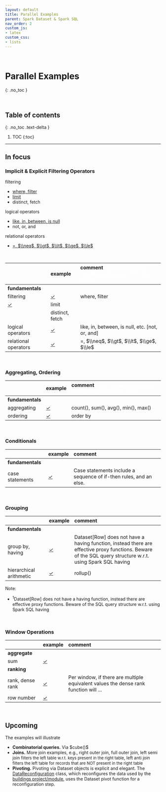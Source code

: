 ```yaml
---
layout: default
title: Parallel Examples
parent: Spark Dataset & Spark SQL
nav_order: 2
custom_js:
- latex
custom_css:
- lists
---
```


<br>

# Parallel Examples
{: .no_toc }

<br>

## Table of contents
{: .no_toc .text-delta }

1. TOC
{:toc}

---


## In focus

### Implicit & Explicit Filtering Operators

filtering
* [where, filter](https://github.com/briefings/buildings/blob/master/src/main/scala/com/grey/queries/FilteringOperators.scala)
* [limit](https://github.com/briefings/buildings/blob/master/src/main/scala/com/grey/queries/FundamentalClauses.scala)
* distinct, fetch

logical operators
* [like, in, between, is null](https://github.com/briefings/buildings/blob/master/src/main/scala/com/grey/queries/LogicalOperators.scala)
* not, or, and

relational operators
* [$=$, $\\neq$, $\\gt$, $\\lt$, $\\ge$, $\\le$](https://github.com/briefings/buildings/blob/master/src/main/scala/com/grey/queries/RelationalOperators.scala)


<br>


&nbsp; |example |comment <span style="color:white">Case statements include a sequence of if-then rules ...</span>
:--- |:--- |:---
**fundamentals** | |
filtering |[$\checkmark$](https://github.com/briefings/buildings/blob/master/src/main/scala/com/grey/queries/FilteringOperators.scala) |where, filter
 |[$\checkmark$](https://github.com/briefings/buildings/blob/master/src/main/scala/com/grey/queries/FundamentalClauses.scala) |limit
 | |distinct, fetch
logical operators |[$\checkmark$](https://github.com/briefings/buildings/blob/master/src/main/scala/com/grey/queries/LogicalOperators.scala) |like, in, between, is null, etc. [not, or, and]
relational operators |[$\checkmark$](https://github.com/briefings/buildings/blob/master/src/main/scala/com/grey/queries/RelationalOperators.scala) |$=$, $\\neq$, $\\gt$, $\\lt$, $\\ge$, $\\le$

<br>

### Aggregating, Ordering

&nbsp; |example |comment <span style="color:white">Case statements include a sequence of if-then rules ...</span>
:--- |:--- |:---
**fundamentals** | |
aggregating |[$\checkmark$](https://github.com/briefings/stocks/blob/master/src/main/scala/com/grey/queries/Aggregating.scala) |count(), sum(), avg(), min(), max()
ordering|[$\checkmark$](https://github.com/briefings/buildings/blob/master/src/main/scala/com/grey/queries/FundamentalClauses.scala) |order by

<br>

### Conditionals

&nbsp; |example |comment
:--- |:--- |:---
**fundamentals** | |
case statements |[$\checkmark$](https://github.com/briefings/stocks/blob/master/src/main/scala/com/grey/queries/Conditionals.scala) |Case statements include a sequence of if-then rules, and an else.

<br>

### Grouping

&nbsp; |example |comment
:--- |:--- |:---
**fundamentals** | |
group by, having |[$\checkmark$](https://github.com/briefings/stocks/blob/master/src/main/scala/com/grey/queries/Grouping.scala) |Dataset[Row] does not have a having function, instead there are effective proxy functions. Beware of the SQL query structure w.r.t. using Spark SQL having
hierarchical arithmetic |[$\checkmark$](https://github.com/briefings/bikeshare/blob/master/src/main/scala/com/grey/queries/HierarchicalArithmetic.scala) |rollup()

Note:
* $^{1}$Dataset[Row] does not have a having function, instead there are effective proxy functions. Beware of the SQL query structure w.r.t. using Spark SQL having

<br>

### Window Operations

&nbsp; |example |comment
:--- |:--- |:---
**aggregate** | |
sum |[$\checkmark$](https://github.com/briefings/bikeshare/blob/master/src/main/scala/com/grey/queries/ContinuousArithmetic.scala) |
**ranking** | |
rank, dense rank |[$\checkmark$](https://github.com/briefings/bikeshare/blob/master/src/main/scala/com/grey/queries/RankingArithmetic.scala) |Per window, if there are multiple equivalent values the dense rank function will ...
row number |[$\checkmark$](https://github.com/briefings/bikeshare/blob/master/src/main/scala/com/grey/queries/NumberingArithmetic.scala) |

<br>

## Upcoming

<p>The examples will illustrate</p>

<ul>
  <li><b>Combinatorial queries.</b> Via $cube()$</li>
  <li><b>Joins.</b>  More join examples, e.g., right outer join, full outer join,  <span class="tooltip">left semi join
    <span class="tooltiptext" style="font-size: small">filters the left table w.r.t. keys present in the right table</span></span>,
    <span class="tooltip">left anti join <span class="tooltiptext" style="font-size: small">filters the left table for records
      that are NOT present in the right table</span> </span></li>
  <li><b>Pivoting.</b>  Pivoting via Dataset objects is explicit and elegant.  The
    <a href="https://github.com/briefings/buildings/blob/master/src/main/scala/com/grey/sources/DataReconfiguration.scala">DataReconfiguration</a>
    class, which reconfigures the data used by the <a href="https://github.com/briefings/buildings">buildings project/module</a>,
    uses the Dataset pivot function for a reconfiguration step.</li>
</ul>
